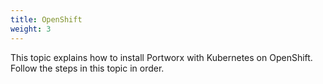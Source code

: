 ```yaml
---
title: OpenShift
weight: 3
---
```


This topic explains how to install Portworx with Kubernetes on OpenShift. Follow the steps in this topic in order.